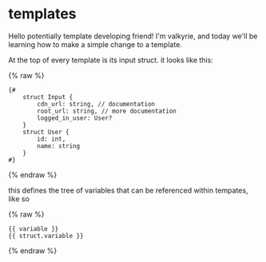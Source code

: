 # templates

Hello potentially template developing friend! I'm valkyrie, and today we'll be learning how to make a simple change to a template.

At the top of every template is its input struct. it looks like this:

{% raw %}

```jinja2
{#
    struct Input {
        cdn_url: string, // documentation
        root_url: string, // more documentation
        logged_in_user: User?
    }
    struct User {
        id: int,
        name: string
    }
#}
```

{% endraw %}

this defines the tree of variables that can be referenced within tempates, like so

{% raw %}

```jinja2
{{ variable }}
{{ struct.variable }}
```

{% endraw %}